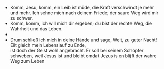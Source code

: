 - Komm, Jesu, komm,
  ein Leib ist müde,
  die Kraft verschwindt je mehr und mehr.
  Ich sehne mich nach deinem Friede; 
  der saure Weg wird mir zu schwer.
- Komm, komm, ich will mich dir ergeben;
  du bist der rechte Weg, die Wahrheit und das Leben.
-
- Drum schließ ich mich in deine Hände
  und sage, Welt, zu guter Nacht!
  Eilt gleich mein Lebenslauf zu Ende,	
  ist doch der Geist wohl angebracht.
  Er soll bei seinem Schöpfer schweben,
  weil Jesus ist und bleibt	omdat Jezus is en blijft
  der wahre Weg zum Leben